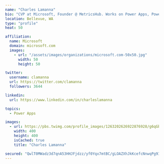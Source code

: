 ```yaml
---
name: "Charles Lamanna"
bio: "CVP at Microsoft, Founder @ MetricsHub. Works on Power Apps, Power Automate, Power Virtual Agent, Common Data Service and Dynamics 365."
location: Bellevue, WA
type: "profile"
heat: 50

affiliation:
  name: Microsoft
  domain: microsoft.com
  images:
    - url: "/assets/images/organizations/microsoft.com-50x50.jpg"
      width: 50
      height: 50

twitter:
  username: clamanna
  url: https://twitter.com/clamanna
  followers: 3644

linkedin:
  url: https://www.linkedin.com/in/charleslamanna

topics:
  - Power Apps

images:
  - url: https://pbs.twimg.com/profile_images/1263202626922876928/g6qGbHZ-_400x400.jpg
    width: 400
    height: 400
    isCached: true
    title: "Charles Lamanna"

secured: "QwlT0MWadz3d7qnA53HHJFjdzz/yf0Yqx7mtBC/gLOAZXhJkKcefcNnwqPg9IgstNo88yg1VOZB25np5IwnpNmigiB+Jvxqm4/213sxdoAQC2YjVIEFCoGkW3wnCBj+gwvAqVeTMxenZm+h2ISXJ4bFJA8DI/4Vh3gTtQZhzvzRk74EHlbadB2oElXRN4OKr70vuyuc2DxdyT1nNHdkDp/NhSE/sNwuVJTEHNU1laQrniBOE9gJEZEUIoMGuQt6m8DMUWehAQv2FsqSBuUon8Q5WbjQLNcJIgV0zDZai6FtQBFjQCZknZdynlDaFHOD4lX+r40UaUOSOmRmvFymafo9q+lo8pwXD/JROperaO5ijC8uht8ZgBvSiSrxXO6ZxHgOUCnigJ7LFTYvVTSpQoH98FBLwb16CKuNwIZ0K4Gc=;tja4rH59m0mUJHwPpFVgIA=="
---
```


